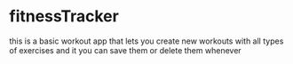 # fitnessTracker
this is a basic workout app that lets you create new workouts with all types of exercises and it you can save them or delete them whenever